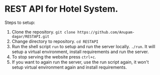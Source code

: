 # REST API for Hotel System.

Steps to setup:
1. Clone the repository. ```git clone https://github.com/Anupam-dagar/RESTAPI.git```
2. Change directory to repository. `cd RESTAPI`
3. Run the shell script `run` to setup and run the server locally. `./run`. It will setup a virtual environment, install requirements and run the server.
4. To stop serving the website press `ctrl+c`.
5. If you want to again run the server, use the run script again, it won't setup virtual environment again and install requirements.